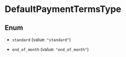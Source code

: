 # DefaultPaymentTermsType

## Enum


* `standard` (value: `"standard"`)

* `end_of_month` (value: `"end_of_month"`)


